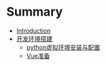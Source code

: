 # Summary

* [Introduction](README.md)
* [开发环境搭建](chapter1.md)
  * [python虚拟环境安装与配置](chapter1/pythonxu-ni-huan-jing-an-zhuang-yu-pei-zhi.md)
  * [Vue准备](chapter1/vuezhun-bei.md)

